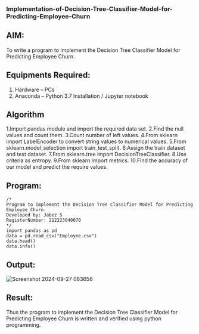 ### Implementation-of-Decision-Tree-Classifier-Model-for-Predicting-Employee-Churn

## AIM:
To write a program to implement the Decision Tree Classifier Model for Predicting Employee Churn.

## Equipments Required:
1. Hardware – PCs
2. Anaconda – Python 3.7 Installation / Jupyter notebook

## Algorithm
1.Import pandas module and import the required data set.
2.Find the null values and count them.
3.Count number of left values.
4.From sklearn import LabelEncoder to convert string values to numerical values.
5.From sklearn.model_selection import train_test_split.
6.Assign the train dataset and test dataset.
7.From sklearn.tree import DecisionTreeClassifier.
8.Use criteria as entropy.
9.From sklearn import metrics.
10.Find the accuracy of our model and predict the require values.

## Program:
```
/*
Program to implement the Decision Tree Classifier Model for Predicting Employee Churn.
Developed by: Jabez S
RegisterNumber: 212223040070
*/
import pandas as pd
data = pd.read_csv("Employee.csv")
data.head()
data.info()
```

## Output:
![Screenshot 2024-09-27 083656](https://github.com/user-attachments/assets/a0895965-953c-4f8d-867d-dad74f9f6f23)

## Result:
Thus the program to implement the  Decision Tree Classifier Model for Predicting Employee Churn is written and verified using python programming.

